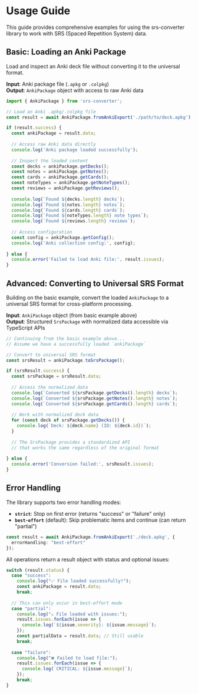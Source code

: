 # Usage Guide

This guide provides comprehensive examples for using the srs-converter library to work with SRS (Spaced Repetition System) data.

## Basic: Loading an Anki Package

Load and inspect an Anki deck file without converting it to the universal format.

**Input**: Anki package file (`.apkg` or `.colpkg`)  
**Output**: `AnkiPackage` object with access to raw Anki data

```typescript
import { AnkiPackage } from 'srs-converter';

// Load an Anki .apkg/.colpkg file
const result = await AnkiPackage.fromAnkiExport('./path/to/deck.apkg');

if (result.success) {
  const ankiPackage = result.data;
  
  // Access raw Anki data directly
  console.log('Anki package loaded successfully');
  
  // Inspect the loaded content
  const decks = ankiPackage.getDecks();
  const notes = ankiPackage.getNotes();
  const cards = ankiPackage.getCards();
  const noteTypes = ankiPackage.getNoteTypes();
  const reviews = ankiPackage.getReviews();
  
  console.log(`Found ${decks.length} decks`);
  console.log(`Found ${notes.length} notes`);
  console.log(`Found ${cards.length} cards`);
  console.log(`Found ${noteTypes.length} note types`);
  console.log(`Found ${reviews.length} reviews`);
  
  // Access configuration
  const config = ankiPackage.getConfig();
  console.log('Anki collection config:', config);
  
} else {
  console.error('Failed to load Anki file:', result.issues);
}
```

## Advanced: Converting to Universal SRS Format

Building on the basic example, convert the loaded `AnkiPackage` to a universal SRS format for cross-platform processing.

**Input**: `AnkiPackage` object (from basic example above)  
**Output**: Structured `SrsPackage` with normalized data accessible via TypeScript APIs

```typescript
// Continuing from the basic example above...
// Assume we have a successfully loaded `ankiPackage`

// Convert to universal SRS format
const srsResult = ankiPackage.toSrsPackage();

if (srsResult.success) {
  const srsPackage = srsResult.data;
  
  // Access the normalized data
  console.log(`Converted ${srsPackage.getDecks().length} decks`);
  console.log(`Converted ${srsPackage.getNotes().length} notes`);
  console.log(`Converted ${srsPackage.getCards().length} cards`);
  
  // Work with normalized deck data
  for (const deck of srsPackage.getDecks()) {
    console.log(`Deck: ${deck.name} (ID: ${deck.id})`);
  }
  
  // The SrsPackage provides a standardized API
  // that works the same regardless of the original format
  
} else {
  console.error('Conversion failed:', srsResult.issues);
}
```

## Error Handling

The library supports two error handling modes:

- **`strict`**: Stop on first error (returns "success" or "failure" only)
- **`best-effort`** (default): Skip problematic items and continue (can return "partial")

```typescript
const result = await AnkiPackage.fromAnkiExport('./deck.apkg', {
  errorHandling: "best-effort"
});
```

All operations return a result object with status and optional issues:

```typescript
switch (result.status) {
  case "success":
    console.log("✅ File loaded successfully!");
    const ankiPackage = result.data;
    break;
    
  // This can only occur in best-effort mode
  case "partial":
    console.log("⚠️ File loaded with issues:");
    result.issues.forEach(issue => {
      console.log(`${issue.severity}: ${issue.message}`);
    });
    const partialData = result.data; // Still usable
    break;
    
  case "failure":
    console.log("❌ Failed to load file:");
    result.issues.forEach(issue => {
      console.log(`CRITICAL: ${issue.message}`);
    });
    break;
}
```
